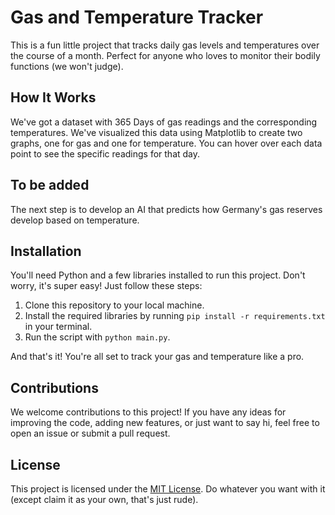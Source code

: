 # Gas and Temperature Tracker

This is a fun little project that tracks daily gas levels and temperatures over the course of a month. Perfect for anyone who loves to monitor their bodily functions (we won't judge).

## How It Works

We've got a dataset with 365 Days of gas readings and the corresponding temperatures. We've visualized this data using Matplotlib to create two graphs, one for gas and one for temperature. You can hover over each data point to see the specific readings for that day.

## To be added

The next step is to develop an AI that predicts how Germany's gas reserves develop based on temperature.

## Installation

You'll need Python and a few libraries installed to run this project. Don't worry, it's super easy! Just follow these steps:

1.  Clone this repository to your local machine.
2.  Install the required libraries by running `pip install -r requirements.txt` in your terminal.
3.  Run the script with `python main.py`.

And that's it! You're all set to track your gas and temperature like a pro.

## Contributions

We welcome contributions to this project! If you have any ideas for improving the code, adding new features, or just want to say hi, feel free to open an issue or submit a pull request.

## License

This project is licensed under the [MIT License](https://chat.openai.com/chat/LICENSE). Do whatever you want with it (except claim it as your own, that's just rude).